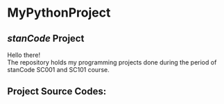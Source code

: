 # MyPythonProject
## *stanCode* Project
Hello there!\
The repository holds my programming projects done during the period of stanCode SC001 and SC101 course.

## Project Source Codes:
